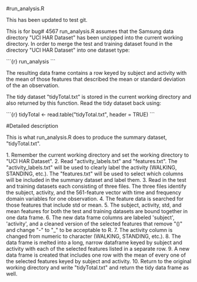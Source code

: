 #run_analysis.R
<p>
This has been updated to test git.

This is for bug# 4567
run_analysis.R assumes that the Samsung data directory "UCI HAR Dataset" has been unzipped into the current working directory.  In order to merge the test and training dataset found in the directory "UCI HAR Dataset" into one dataset type:
</p>
```{r}
run_analysis
```
<p>
The resulting data frame contains a row keyed by subject and activity with the mean of those features that described the mean or standard deviation of the an observation.
</p>
<p>
The tidy dataset "tidyTotal.txt" is stored in the current working directory and also returned by this function. Read the tidy dataset back using:
</p>
```{r}
tidyTotal <- read.table("tidyTotal.txt", header = TRUE)
```
<p>
#Detailed description
<p>
This is what run_analysis.R does to produce the summary dataset, "tidyTotal.txt".
</p>
1. Remember the current working directory and set the working directory to "UCI HAR Dataset".
2. Read "activity_labels.txt" and "features.txt".  The "activity_labels.txt" will be used to clearly label the activity (WALKING, STANDING, etc.). The "features.txt" will be used to select which columns will be included in the summary dataset and label them.
3. Read in the test and training datasets each consisting of three files.  The three files identify the subject, activity, and the 561-feature vector with time and frequency domain variables for one observation.
4. The feature data is searched for those features that include std or mean.
5. The subject, activity, std, and mean features for both the test and training datasets are bound together in one data frame.
6. The new data frame columns are labeled 'subject', 'activity', and a cleaned version of the selected features that remove "()" and change "-" to "_" to be acceptable to R.
7. The activity column is changed from numeric to character (WALKING, STANDING, etc.).
8. The data frame is melted into a long, narrow dataframe keyed by subject and activity with each of the selected features listed in a separate row.
9. A new data frame is created that includes one row with the mean of every one of the selected features keyed by subject and activity.
10. Return to the original working directory and write "tidyTotal.txt" and return the tidy data frame as well.
